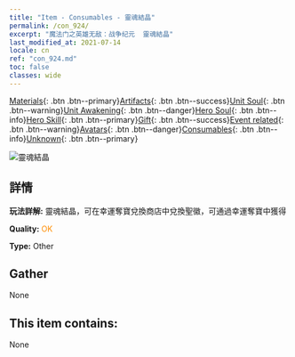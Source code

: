 ```yaml
---
title: "Item - Consumables - 靈魂結晶"
permalink: /con_924/
excerpt: "魔法门之英雄无敌：战争纪元  靈魂結晶"
last_modified_at: 2021-07-14
locale: cn
ref: "con_924.md"
toc: false
classes: wide
---
```

 [Materials](/ItemsCN/){: .btn .btn--primary}[Artifacts](/ItemsCN/Artifacts/){: .btn .btn--success}[Unit Soul](/ItemsCN/UnitSoul/){: .btn .btn--warning}[Unit Awakening](/ItemsCN/UnitAwakening/){: .btn .btn--danger}[Hero Soul](/ItemsCN/HeroSoul/){: .btn .btn--info}[Hero Skill](/ItemsCN/HeroSkill/){: .btn .btn--primary}[Gift](/ItemsCN/Gift/){: .btn .btn--success}[Event related](/ItemsCN/Events/){: .btn .btn--warning}[Avatars](/ItemsCN/Avatars/){: .btn .btn--danger}[Consumables](/ItemsCN/Consumables/){: .btn .btn--info}[Unknown](/ItemsCN/Unknown/){: .btn .btn--primary}

 ![靈魂結晶](/images/t/i_40012.png)

## 詳情
 **玩法詳解:** 靈魂結晶，可在幸運奪寶兌換商店中兌換聖徽，可通過幸運奪寶中獲得

 **Quality:** <span style="color: #FF8C00">OK</span>

 **Type:** Other

## Gather

  None

## This item contains:

  None

